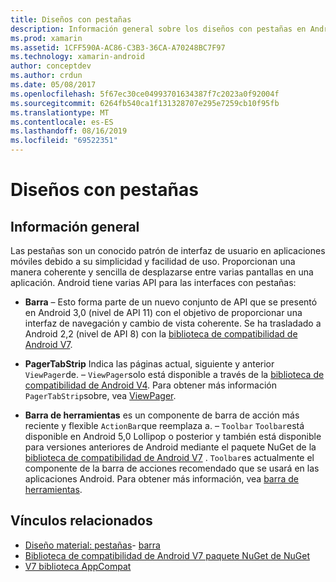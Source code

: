 ```yaml
---
title: Diseños con pestañas
description: Información general sobre los diseños con pestañas en Android
ms.prod: xamarin
ms.assetid: 1CFF590A-AC86-C3B3-36CA-A70248BC7F97
ms.technology: xamarin-android
author: conceptdev
ms.author: crdun
ms.date: 05/08/2017
ms.openlocfilehash: 5f67ec30ce04993701634387f7c2023a0f92004f
ms.sourcegitcommit: 6264fb540ca1f131328707e295e7259cb10f95fb
ms.translationtype: MT
ms.contentlocale: es-ES
ms.lasthandoff: 08/16/2019
ms.locfileid: "69522351"
---
```

# <a name="tabbed-layouts"></a>Diseños con pestañas


## <a name="overview"></a>Información general

Las pestañas son un conocido patrón de interfaz de usuario en aplicaciones móviles debido a su simplicidad y facilidad de uso. Proporcionan una manera coherente y sencilla de desplazarse entre varias pantallas en una aplicación. Android tiene varias API para las interfaces con pestañas: 

- **Barra** &ndash; Esto forma parte de un nuevo conjunto de API que se presentó en Android 3,0 (nivel de API 11) con el objetivo de proporcionar una interfaz de navegación y cambio de vista coherente. Se ha trasladado a Android 2,2 (nivel de API 8) con la [biblioteca de compatibilidad de Android V7](https://www.nuget.org/packages/Xamarin.Android.Support.v7.AppCompat/). 

- **PagerTabStrip** Indica las páginas actual, siguiente y anterior `ViewPager`de. &ndash; `ViewPager`solo está disponible a través de la [biblioteca de compatibilidad de Android V4](https://www.nuget.org/packages/Xamarin.Android.Support.v4/).
     Para obtener más información `PagerTabStrip`sobre, vea [ViewPager](~/android/user-interface/controls/view-pager/index.md).

- **Barra de herramientas** es un componente de barra de acción más reciente y flexible `ActionBar`que reemplaza a. &ndash; `Toolbar` `Toolbar`está disponible en Android 5,0 Lollipop o posterior y también está disponible para versiones anteriores de Android mediante el paquete NuGet de la [biblioteca de compatibilidad de Android V7](https://www.nuget.org/packages/Xamarin.Android.Support.v7.AppCompat/) . 
    `Toolbar`es actualmente el componente de la barra de acciones recomendado que se usará en las aplicaciones Android.
    Para obtener más información, vea [barra de herramientas](~/android/user-interface/controls/tool-bar/index.md). 



## <a name="related-links"></a>Vínculos relacionados

- [Diseño material: pestañas](https://material.io/guidelines/components/tabs.html)- [barra](https://developer.android.com/guide/topics/ui/actionbar.html)
- [Biblioteca de compatibilidad de Android V7 paquete NuGet de NuGet](https://www.nuget.org/packages/Xamarin.Android.Support.v7.AppCompat/)
- [V7 biblioteca AppCompat](https://developer.android.com/tools/support-library/features.html#v7-appcompat)

